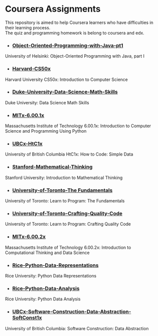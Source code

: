 # Coursera Assignments
This repository is aimed to help Coursera learners who have difficulties in their learning process.  
The quiz and programming homework is belong to coursera and edx.

- ### [Object-Oriented-Programming-with-Java-pt1](./Object-Oriented-Programming-with-Java-pt1-University-of%20Helsinki-moocfi)
University of Helsinki: Object-Oriented Programming with Java, part I

- ### [Harvard-CS50x](./Harvard-CS50x)
Harvard University CS50x: Introduction to Computer Science

- ### [Duke-University-Data-Science-Math-Skills](./Duke-University-Data-Science-Math-Skills)
Duke University: Data Science Math Skills

- ### [MITx-6.00.1x](./MITx-6.00.1x)
Massachusetts Institute of Technology 6.00.1x: Introduction to Computer Science and Programming Using Python

- ### [UBCx-HtC1x](./UBCx-HtC1x)
University of British Columbia HtC1x: How to Code: Simple Data

- ### [Stanford-Mathematical-Thinking](./Stanford-University-Introduction-to-Mathematical-Thinking)
Stanford University: Introduction to Mathematical Thinking

- ### [University-of-Toronto-The Fundamentals](./University-of-Toronto-The%20Fundamentals)
University of Toronto: Learn to Program: The Fundamentals

- ### [University-of-Toronto-Crafting-Quality-Code](./University-of-Toronto-Crafting-Quality-Code)
University of Toronto: Learn to Program: Crafting Quality Code

- ### [MITx-6.00.2x](./MITx-6.00.2x)
Massachusetts Institute of Technology 6.00.2x: Introduction to Computational Thinking and Data Science

- ### [Rice-Python-Data-Representations](./Rice-Python-Data-Representations)
Rice University: Python Data Representations

- ### [Rice-Python-Data-Analysis](./Rice-Python-Data-Analysis)
Rice University: Python Data Analysis

- ### [UBCx-Software-Construction-Data-Abstraction-SoftConst1x](./UBCx-Software-Construction-Data-Abstraction-SoftConst1x)
University of British Columbia: Software Construction: Data Abstraction
